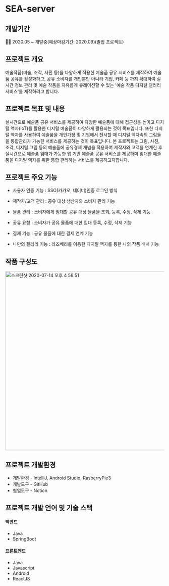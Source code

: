 # SEA-server 
## 개발기간
👊🏻 2020.05 ~ 개발중(예상마감기간: 2020.09)(졸업 프로젝트)

## 프로젝트 개요
예술작품(미술, 조각, 사진 등)을 다양하게 적용한 예술품 공유 서비스를 제작하여 예술품 공유를 활성화하고, 공유 소비자를 개인뿐만 아니라 기업, 카페 등 까지 확대하여 실시간 정보 관리 및 예술 작품을 자유롭게 큐레이션할 수 있는 '예술 작품 디지털 갤러리 서비스'를 제작하려고 합니다.

## 프로젝트 목표 및 내용
실시간으로 예술품 공유 서비스를 제공하여 다양한 예술품에 대해 접근성을 높이고 디지털 액자(IoT)를 활용한 디지털 예술품이 다양하게 활용되는 것이 목표입니다.  또한 디지털 액자를 사용하여 예술품을 개인가정 및 기업에서 전시할 때 디지털 액자속의 그림들을 통합관리가 가능한 서비스를 제공하는 것이 목표입니다.
본 프로젝트는 그림, 사진, 조각, 디지털 그림 등의 예술품에 공유경제 개념을 적용하여 제작자와 고객을 연계한 후 실시간으로 예술품 임대가 가능한 앱 기반 예술품 공유 서비스를 제공하며 임대한 예술품을 디지털 액자를 위한 통합 관리하는 서비스를 제공하고자합니다.

## 프로젝트 주요 기능
* 사용자 인증 기능 : SSO(카카오, 네이버)인증 로그인 방식 

* 제작자/고객 관리 : 공유 대상 생산자와 소비자 관리 기능

* 물품 관리 : 소비자에게 임대할 공유 대상 물품을 조회, 등록, 수정, 삭제 기능

* 공유 요청 : 소비자가 공유 물품에 대한 임대 등록, 수정, 삭제 기능

* 결제 기능 : 공유 물품에 대한 결제 연계 기능

* 나만의 갤러리 기능 : 라즈베리를 이용한 디지털 액자를 통한 나의 작품 배치 기능 

## 작품 구성도
<img width="566" alt="스크린샷 2020-07-14 오후 4 56 51" src="https://user-images.githubusercontent.com/31677736/87399895-07fd7f80-c5f3-11ea-966f-4a656db16833.png">

## 프로젝트 개발환경
* 개발환경 - IntelliJ, Android Studio, RasberryPie3
* 개발도구 - GitHub
* 협업도구 - Notion

## 프로젝트 개발 언어 및 기술 스택
#### 백엔드
* Java 
* SpringBoot 

#### 프론트엔드
* Java
* Javascript
* Android 
* ReactJS

